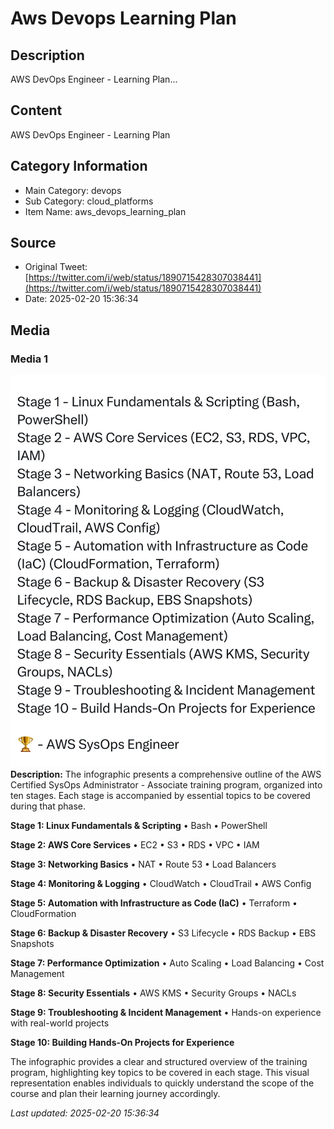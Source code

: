 # Aws Devops Learning Plan

## Description
AWS DevOps Engineer - Learning Plan...

## Content
AWS DevOps Engineer - Learning Plan

## Category Information

- Main Category: devops
- Sub Category: cloud_platforms
- Item Name: aws_devops_learning_plan

## Source

- Original Tweet: [https://twitter.com/i/web/status/1890715428307038441](https://twitter.com/i/web/status/1890715428307038441)
- Date: 2025-02-20 15:36:34

## Media

### Media 1
![media_0](./media_0.jpg)
**Description:** The infographic presents a comprehensive outline of the AWS Certified SysOps Administrator - Associate training program, organized into ten stages. Each stage is accompanied by essential topics to be covered during that phase.

**Stage 1: Linux Fundamentals & Scripting**
• Bash
• PowerShell

**Stage 2: AWS Core Services**
• EC2
• S3
• RDS
• VPC
• IAM

**Stage 3: Networking Basics**
• NAT
• Route 53
• Load Balancers

**Stage 4: Monitoring & Logging**
• CloudWatch
• CloudTrail
• AWS Config

**Stage 5: Automation with Infrastructure as Code (IaC)**
• Terraform
• CloudFormation

**Stage 6: Backup & Disaster Recovery**
• S3 Lifecycle
• RDS Backup
• EBS Snapshots

**Stage 7: Performance Optimization**
• Auto Scaling
• Load Balancing
• Cost Management

**Stage 8: Security Essentials**
• AWS KMS
• Security Groups
• NACLs

**Stage 9: Troubleshooting & Incident Management**
• Hands-on experience with real-world projects

**Stage 10: Building Hands-On Projects for Experience**

The infographic provides a clear and structured overview of the training program, highlighting key topics to be covered in each stage. This visual representation enables individuals to quickly understand the scope of the course and plan their learning journey accordingly.


*Last updated: 2025-02-20 15:36:34*